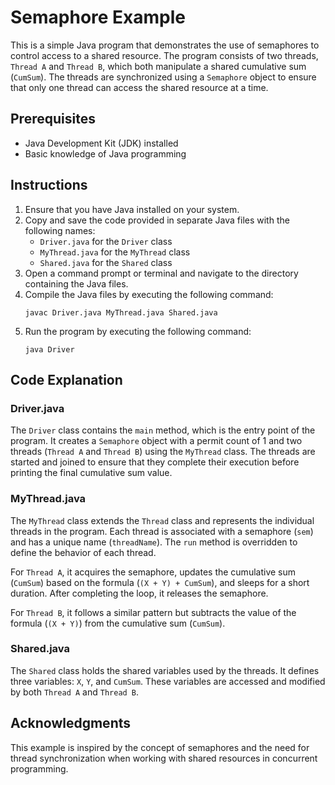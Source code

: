 # Semaphore Example

This is a simple Java program that demonstrates the use of semaphores to control access to a shared resource. The program consists of two threads, `Thread A` and `Thread B`, which both manipulate a shared cumulative sum (`CumSum`). The threads are synchronized using a `Semaphore` object to ensure that only one thread can access the shared resource at a time.

## Prerequisites
- Java Development Kit (JDK) installed
- Basic knowledge of Java programming

## Instructions
1. Ensure that you have Java installed on your system.
2. Copy and save the code provided in separate Java files with the following names:
   - `Driver.java` for the `Driver` class
   - `MyThread.java` for the `MyThread` class
   - `Shared.java` for the `Shared` class
3. Open a command prompt or terminal and navigate to the directory containing the Java files.
4. Compile the Java files by executing the following command:
   ```
   javac Driver.java MyThread.java Shared.java
   ```
5. Run the program by executing the following command:
   ```
   java Driver
   ```

## Code Explanation

### Driver.java
The `Driver` class contains the `main` method, which is the entry point of the program. It creates a `Semaphore` object with a permit count of 1 and two threads (`Thread A` and `Thread B`) using the `MyThread` class. The threads are started and joined to ensure that they complete their execution before printing the final cumulative sum value.

### MyThread.java
The `MyThread` class extends the `Thread` class and represents the individual threads in the program. Each thread is associated with a semaphore (`sem`) and has a unique name (`threadName`). The `run` method is overridden to define the behavior of each thread.

For `Thread A`, it acquires the semaphore, updates the cumulative sum (`CumSum`) based on the formula (`(X + Y) + CumSum`), and sleeps for a short duration. After completing the loop, it releases the semaphore.

For `Thread B`, it follows a similar pattern but subtracts the value of the formula (`(X + Y)`) from the cumulative sum (`CumSum`).

### Shared.java
The `Shared` class holds the shared variables used by the threads. It defines three variables: `X`, `Y`, and `CumSum`. These variables are accessed and modified by both `Thread A` and `Thread B`.

## Acknowledgments
This example is inspired by the concept of semaphores and the need for thread synchronization when working with shared resources in concurrent programming.
